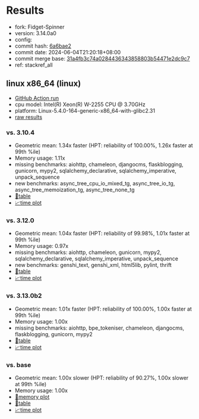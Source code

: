 # Results

- fork: Fidget-Spinner
- version: 3.14.0a0
- config: 
- commit hash: [6a6bae2](https://github.com/Fidget%2dSpinner/cpython/commit/6a6bae2)
- commit date: 2024-06-04T21:20:18+08:00
- commit merge base: [31a4fb3c74a0284436343858803b54471e2dc9c7](https://github.com/Fidget%2dSpinner/cpython/commit/31a4fb3c74a0284436343858803b54471e2dc9c7)
- ref: stackref_all

## linux x86_64 (linux)

- [GitHub Action run](https://github.com/faster-cpython/benchmarking/actions/runs/9368053695)
- cpu model: Intel(R) Xeon(R) W-2255 CPU @ 3.70GHz
- platform: Linux-5.4.0-164-generic-x86_64-with-glibc2.31
- [raw results](bm-20240604-linux-x86_64-Fidget%252dSpinner-stackref_all-3.14.0a0-6a6bae2.json)

### vs. 3.10.4

- Geometric mean: 1.34x faster (HPT: reliability of 100.00%, 1.26x faster at 99th %ile)
- Memory usage: 1.11x
- missing benchmarks: aiohttp, chameleon, djangocms, flaskblogging, gunicorn, mypy2, sqlalchemy_declarative, sqlalchemy_imperative, unpack_sequence
- new benchmarks: async_tree_cpu_io_mixed_tg, async_tree_io_tg, async_tree_memoization_tg, async_tree_none_tg
- [📄table](bm-20240604-linux-x86_64-Fidget%252dSpinner-stackref_all-3.14.0a0-6a6bae2-vs-3.10.4.md)
- [📈time plot](bm-20240604-linux-x86_64-Fidget%252dSpinner-stackref_all-3.14.0a0-6a6bae2-vs-3.10.4.svg)

### vs. 3.12.0

- Geometric mean: 1.04x faster (HPT: reliability of 99.98%, 1.01x faster at 99th %ile)
- Memory usage: 0.97x
- missing benchmarks: aiohttp, chameleon, gunicorn, mypy2, sqlalchemy_declarative, sqlalchemy_imperative, unpack_sequence
- new benchmarks: genshi_text, genshi_xml, html5lib, pylint, thrift
- [📄table](bm-20240604-linux-x86_64-Fidget%252dSpinner-stackref_all-3.14.0a0-6a6bae2-vs-3.12.0.md)
- [📈time plot](bm-20240604-linux-x86_64-Fidget%252dSpinner-stackref_all-3.14.0a0-6a6bae2-vs-3.12.0.svg)

### vs. 3.13.0b2

- Geometric mean: 1.01x faster (HPT: reliability of 100.00%, 1.00x faster at 99th %ile)
- Memory usage: 1.00x
- missing benchmarks: aiohttp, bpe_tokeniser, chameleon, djangocms, flaskblogging, gunicorn, mypy2
- [📄table](bm-20240604-linux-x86_64-Fidget%252dSpinner-stackref_all-3.14.0a0-6a6bae2-vs-3.13.0b2.md)
- [📈time plot](bm-20240604-linux-x86_64-Fidget%252dSpinner-stackref_all-3.14.0a0-6a6bae2-vs-3.13.0b2.svg)

### vs. base

- Geometric mean: 1.00x slower (HPT: reliability of 90.27%, 1.00x slower at 99th %ile)
- Memory usage: 1.00x
- [🧠memory plot](bm-20240604-linux-x86_64-Fidget%252dSpinner-stackref_all-3.14.0a0-6a6bae2-vs-base-mem.svg)
- [📄table](bm-20240604-linux-x86_64-Fidget%252dSpinner-stackref_all-3.14.0a0-6a6bae2-vs-base.md)
- [📈time plot](bm-20240604-linux-x86_64-Fidget%252dSpinner-stackref_all-3.14.0a0-6a6bae2-vs-base.svg)

